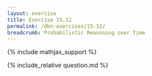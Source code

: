 ```yaml
---
layout: exercise
title: Exercise 15.12
permalink: /dbn-exercises/15-12/
breadcrumb: Probabilistic Reasoning over Time
---
```


{% include mathjax_support %}

<div><i class="arrow-up loader" data-chapter="dbn-exercises" data-exercise="ex_12" data-rating="0"></i></div>
{% include_relative question.md %}
